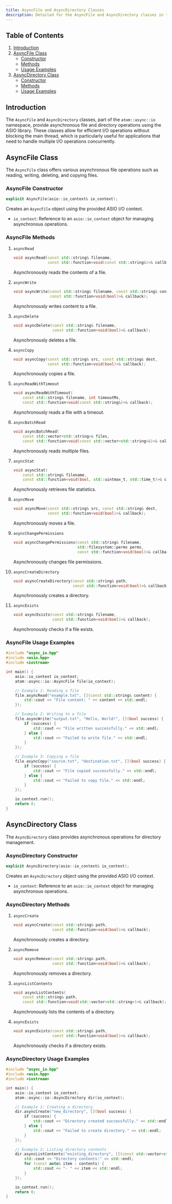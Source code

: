 ```yaml
---
title: AsyncFile and AsyncDirectory Classes
description: Detailed for the AsyncFile and AsyncDirectory classes in the atom::async::io namespace, including constructors, methods, and usage examples for asynchronous file and directory operations using the ASIO library.
---
```


## Table of Contents

1. [Introduction](#introduction)
2. [AsyncFile Class](#asyncfile-class)
   - [Constructor](#asyncfile-constructor)
   - [Methods](#asyncfile-methods)
   - [Usage Examples](#asyncfile-usage-examples)
3. [AsyncDirectory Class](#asyncdirectory-class)
   - [Constructor](#asyncdirectory-constructor)
   - [Methods](#asyncdirectory-methods)
   - [Usage Examples](#asyncdirectory-usage-examples)

## Introduction

The `AsyncFile` and `AsyncDirectory` classes, part of the `atom::async::io` namespace, provide asynchronous file and directory operations using the ASIO library. These classes allow for efficient I/O operations without blocking the main thread, which is particularly useful for applications that need to handle multiple I/O operations concurrently.

## AsyncFile Class

The `AsyncFile` class offers various asynchronous file operations such as reading, writing, deleting, and copying files.

### AsyncFile Constructor

```cpp
explicit AsyncFile(asio::io_context& io_context);
```

Creates an `AsyncFile` object using the provided ASIO I/O context.

- `io_context`: Reference to an `asio::io_context` object for managing asynchronous operations.

### AsyncFile Methods

1. `asyncRead`

   ```cpp
   void asyncRead(const std::string& filename,
                  const std::function<void(const std::string&)>& callback);
   ```

   Asynchronously reads the contents of a file.

2. `asyncWrite`

   ```cpp
   void asyncWrite(const std::string& filename, const std::string& content,
                   const std::function<void(bool)>& callback);
   ```

   Asynchronously writes content to a file.

3. `asyncDelete`

   ```cpp
   void asyncDelete(const std::string& filename,
                    const std::function<void(bool)>& callback);
   ```

   Asynchronously deletes a file.

4. `asyncCopy`

   ```cpp
   void asyncCopy(const std::string& src, const std::string& dest,
                  const std::function<void(bool)>& callback);
   ```

   Asynchronously copies a file.

5. `asyncReadWithTimeout`

   ```cpp
   void asyncReadWithTimeout(
       const std::string& filename, int timeoutMs,
       const std::function<void(const std::string&)>& callback);
   ```

   Asynchronously reads a file with a timeout.

6. `asyncBatchRead`

   ```cpp
   void asyncBatchRead(
       const std::vector<std::string>& files,
       const std::function<void(const std::vector<std::string>&)>& callback);
   ```

   Asynchronously reads multiple files.

7. `asyncStat`

   ```cpp
   void asyncStat(
       const std::string& filename,
       const std::function<void(bool, std::uintmax_t, std::time_t)>& callback);
   ```

   Asynchronously retrieves file statistics.

8. `asyncMove`

   ```cpp
   void asyncMove(const std::string& src, const std::string& dest,
                  const std::function<void(bool)>& callback);
   ```

   Asynchronously moves a file.

9. `asyncChangePermissions`

   ```cpp
   void asyncChangePermissions(const std::string& filename,
                               std::filesystem::perms perms,
                               const std::function<void(bool)>& callback);
   ```

   Asynchronously changes file permissions.

10. `asyncCreateDirectory`

    ```cpp
    void asyncCreateDirectory(const std::string& path,
                              const std::function<void(bool)>& callback);
    ```

    Asynchronously creates a directory.

11. `asyncExists`
    ```cpp
    void asyncExists(const std::string& filename,
                     const std::function<void(bool)>& callback);
    ```
    Asynchronously checks if a file exists.

### AsyncFile Usage Examples

```cpp
#include "async_io.hpp"
#include <asio.hpp>
#include <iostream>

int main() {
    asio::io_context io_context;
    atom::async::io::AsyncFile file(io_context);

    // Example 1: Reading a file
    file.asyncRead("example.txt", [](const std::string& content) {
        std::cout << "File content: " << content << std::endl;
    });

    // Example 2: Writing to a file
    file.asyncWrite("output.txt", "Hello, World!", [](bool success) {
        if (success) {
            std::cout << "File written successfully." << std::endl;
        } else {
            std::cout << "Failed to write file." << std::endl;
        }
    });

    // Example 3: Copying a file
    file.asyncCopy("source.txt", "destination.txt", [](bool success) {
        if (success) {
            std::cout << "File copied successfully." << std::endl;
        } else {
            std::cout << "Failed to copy file." << std::endl;
        }
    });

    io_context.run();
    return 0;
}
```

## AsyncDirectory Class

The `AsyncDirectory` class provides asynchronous operations for directory management.

### AsyncDirectory Constructor

```cpp
explicit AsyncDirectory(asio::io_context& io_context);
```

Creates an `AsyncDirectory` object using the provided ASIO I/O context.

- `io_context`: Reference to an `asio::io_context` object for managing asynchronous operations.

### AsyncDirectory Methods

1. `asyncCreate`

   ```cpp
   void asyncCreate(const std::string& path,
                    const std::function<void(bool)>& callback);
   ```

   Asynchronously creates a directory.

2. `asyncRemove`

   ```cpp
   void asyncRemove(const std::string& path,
                    const std::function<void(bool)>& callback);
   ```

   Asynchronously removes a directory.

3. `asyncListContents`

   ```cpp
   void asyncListContents(
       const std::string& path,
       const std::function<void(std::vector<std::string>)>& callback);
   ```

   Asynchronously lists the contents of a directory.

4. `asyncExists`
   ```cpp
   void asyncExists(const std::string& path,
                    const std::function<void(bool)>& callback);
   ```
   Asynchronously checks if a directory exists.

### AsyncDirectory Usage Examples

```cpp
#include "async_io.hpp"
#include <asio.hpp>
#include <iostream>

int main() {
    asio::io_context io_context;
    atom::async::io::AsyncDirectory dir(io_context);

    // Example 1: Creating a directory
    dir.asyncCreate("new_directory", [](bool success) {
        if (success) {
            std::cout << "Directory created successfully." << std::endl;
        } else {
            std::cout << "Failed to create directory." << std::endl;
        }
    });

    // Example 2: Listing directory contents
    dir.asyncListContents("existing_directory", [](const std::vector<std::string>& contents) {
        std::cout << "Directory contents:" << std::endl;
        for (const auto& item : contents) {
            std::cout << "- " << item << std::endl;
        }
    });

    io_context.run();
    return 0;
}
```
